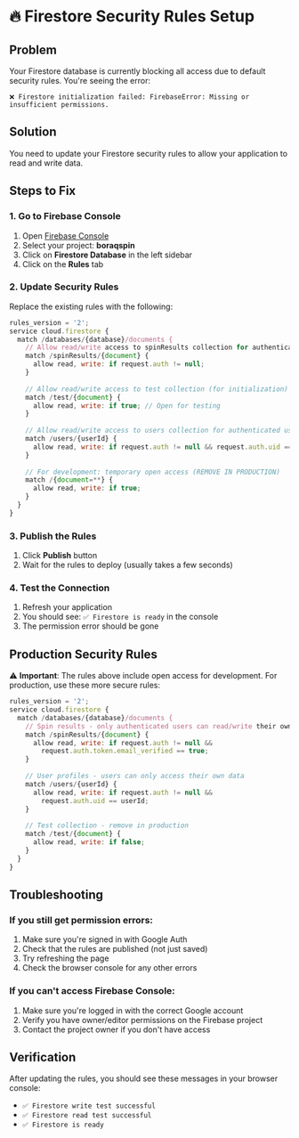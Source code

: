 # 🔥 Firestore Security Rules Setup

## Problem
Your Firestore database is currently blocking all access due to default security rules. You're seeing the error:
```
❌ Firestore initialization failed: FirebaseError: Missing or insufficient permissions.
```

## Solution
You need to update your Firestore security rules to allow your application to read and write data.

## Steps to Fix

### 1. Go to Firebase Console
1. Open [Firebase Console](https://console.firebase.google.com/)
2. Select your project: **boraqspin**
3. Click on **Firestore Database** in the left sidebar
4. Click on the **Rules** tab

### 2. Update Security Rules
Replace the existing rules with the following:

```javascript
rules_version = '2';
service cloud.firestore {
  match /databases/{database}/documents {
    // Allow read/write access to spinResults collection for authenticated users
    match /spinResults/{document} {
      allow read, write: if request.auth != null;
    }
    
    // Allow read/write access to test collection (for initialization)
    match /test/{document} {
      allow read, write: if true; // Open for testing
    }
    
    // Allow read/write access to users collection for authenticated users
    match /users/{userId} {
      allow read, write: if request.auth != null && request.auth.uid == userId;
    }
    
    // For development: temporary open access (REMOVE IN PRODUCTION)
    match /{document=**} {
      allow read, write: if true;
    }
  }
}
```

### 3. Publish the Rules
1. Click **Publish** button
2. Wait for the rules to deploy (usually takes a few seconds)

### 4. Test the Connection
1. Refresh your application
2. You should see: `✅ Firestore is ready` in the console
3. The permission error should be gone

## Production Security Rules
⚠️ **Important**: The rules above include open access for development. For production, use these more secure rules:

```javascript
rules_version = '2';
service cloud.firestore {
  match /databases/{database}/documents {
    // Spin results - only authenticated users can read/write their own data
    match /spinResults/{document} {
      allow read, write: if request.auth != null && 
        request.auth.token.email_verified == true;
    }
    
    // User profiles - users can only access their own data
    match /users/{userId} {
      allow read, write: if request.auth != null && 
        request.auth.uid == userId;
    }
    
    // Test collection - remove in production
    match /test/{document} {
      allow read, write: if false;
    }
  }
}
```

## Troubleshooting

### If you still get permission errors:
1. Make sure you're signed in with Google Auth
2. Check that the rules are published (not just saved)
3. Try refreshing the page
4. Check the browser console for any other errors

### If you can't access Firebase Console:
1. Make sure you're logged in with the correct Google account
2. Verify you have owner/editor permissions on the Firebase project
3. Contact the project owner if you don't have access

## Verification
After updating the rules, you should see these messages in your browser console:
- `✅ Firestore write test successful`
- `✅ Firestore read test successful`
- `✅ Firestore is ready`
